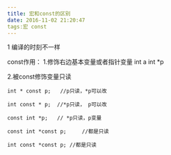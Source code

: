 ```yaml
---
title: 宏和const的区别
date: 2016-11-02 21:20:47
tags:宏 const
---
```



1   编译的时刻不一样


const作用：
1.修饰右边基本变量或者指针变量 int a int *p
		  
2.被const修饰变量只读


```
int * const p;	 //p只读，*p可以改    

int const * p;	//*p只读， p可以改

const int *p; 	// *p只读，p变量

const int *const p; 	//都是只读

int const *const p;	//都是只读
```





